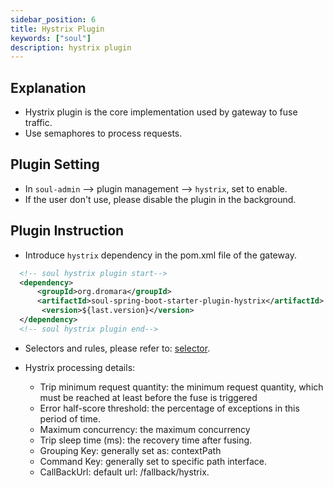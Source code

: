 ```yaml
---
sidebar_position: 6
title: Hystrix Plugin
keywords: ["soul"]
description: hystrix plugin
---
```


## Explanation

* Hystrix plugin is the core implementation used by gateway to fuse traffic.
* Use semaphores to process requests.

## Plugin Setting

* In `soul-admin` --> plugin management --> `hystrix`, set to enable.
* If the user don't use, please disable the plugin in the background.

## Plugin Instruction

* Introduce `hystrix` dependency in the pom.xml file of the gateway.

```xml
  <!-- soul hystrix plugin start-->
  <dependency>
      <groupId>org.dromara</groupId>
      <artifactId>soul-spring-boot-starter-plugin-hystrix</artifactId>
       <version>${last.version}</version>
  </dependency>
  <!-- soul hystrix plugin end-->
``` 

* Selectors and rules, please refer to: [selector](../admin/selector-and-rule).

* Hystrix processing details:
    
  * Trip minimum request quantity: the minimum request quantity, which must be reached at least before the fuse is triggered
  * Error half-score threshold: the percentage of exceptions in this period of time.
  * Maximum concurrency: the maximum concurrency
  * Trip sleep time (ms): the recovery time after fusing.
  * Grouping Key: generally set as: contextPath
  * Command Key: generally set to specific path interface.
  * CallBackUrl: default url: /fallback/hystrix.
